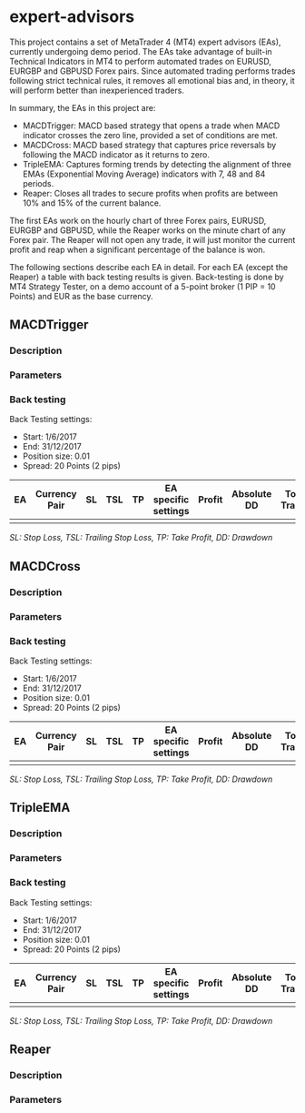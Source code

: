 # expert-advisors
This project contains a set of MetaTrader 4 (MT4) expert advisors (EAs), currently undergoing demo period.
The EAs take advantage of built-in Technical Indicators in MT4 to perform automated trades on EURUSD, EURGBP and GBPUSD Forex pairs.
Since automated trading performs trades following strict technical rules, it removes all emotional bias and, in theory, it will perform better than inexperienced traders.

In summary, the EAs in this project are:
* MACDTrigger: MACD based strategy that opens a trade when MACD indicator crosses the zero line, provided a set of conditions are met.
* MACDCross: MACD based strategy that captures price reversals by following the MACD indicator as it returns to zero.
* TripleEMA: Captures forming trends by detecting the alignment of three EMAs (Exponential Moving Average) indicators with 7, 48 and 84 periods.
* Reaper: Closes all trades to secure profits when profits are between 10% and 15% of the current balance.

The first EAs work on the hourly chart of three Forex pairs, EURUSD, EURGBP and GBPUSD, while the Reaper works on the minute chart of any Forex pair. The Reaper will not open any trade, it will just monitor the current profit and reap when a significant percentage of the balance is won.

The following sections describe each EA in detail. For each EA (except the Reaper) a table with back testing results is given. Back-testing is done by MT4 Strategy Tester, on a demo account of a 5-point broker (1 PIP = 10 Points) and EUR as the base currency. 

## MACDTrigger

### Description

### Parameters

### Back testing

Back Testing settings:
* Start: 1/6/2017
* End: 31/12/2017
* Position size: 0.01
* Spread: 20 Points (2 pips)

| EA | Currency Pair | SL | TSL | TP | EA specific settings | Profit | Absolute DD | Total Trades | Profit Trades (%) | Largest (Average) Profit | Largest (Average) Loss |
| --- | --- | --- | --- | --- | --- | --- | --- | --- | --- | --- | --- |
| | | | | | | | | | | | |

*SL: Stop Loss, TSL: Trailing Stop Loss, TP: Take Profit, DD: Drawdown*

## MACDCross

### Description

### Parameters

### Back testing

Back Testing settings:
* Start: 1/6/2017
* End: 31/12/2017
* Position size: 0.01
* Spread: 20 Points (2 pips)

| EA | Currency Pair | SL | TSL | TP | EA specific settings | Profit | Absolute DD | Total Trades | Profit Trades (%) | Largest (Average) Profit | Largest (Average) Loss |
| --- | --- | --- | --- | --- | --- | --- | --- | --- | --- | --- | --- |
| | | | | | | | | | | | |

*SL: Stop Loss, TSL: Trailing Stop Loss, TP: Take Profit, DD: Drawdown*

## TripleEMA

### Description

### Parameters

### Back testing

Back Testing settings:
* Start: 1/6/2017
* End: 31/12/2017
* Position size: 0.01
* Spread: 20 Points (2 pips)

| EA | Currency Pair | SL | TSL | TP | EA specific settings | Profit | Absolute DD | Total Trades | Profit Trades (%) | Largest (Average) Profit | Largest (Average) Loss |
| --- | --- | --- | --- | --- | --- | --- | --- | --- | --- | --- | --- |
| | | | | | | | | | | | |

*SL: Stop Loss, TSL: Trailing Stop Loss, TP: Take Profit, DD: Drawdown*

## Reaper

### Description

### Parameters
